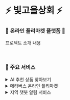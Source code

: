 # ⚡ 빛고을상회 ⚡
### 👛 온라인 플리마켓 플랫폼 👜
프로젝트 소개 내용

<br>

<h3>🧡 주요 서비스</h3>
<details>
<summary>AI 추천 상품 찾아보기</summary>
<div markdown="1">       
작성예정
- 사용한 기술 정리
</div>
</details>

<details>
<summary>메타버스 온라인 플리마켓</summary>
<div markdown="2">       
작성예정
- 사용한 기술 정리
</div>
</details>

<details>
<summary>지역 챗봇 알림 서비스</summary>
<div markdown="3">       
작성예정
- 사용한 기술 정리
</div>
</details>
